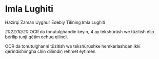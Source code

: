 # Imla Lughiti
Hazirqi Zaman Uyghur Edebiy Tilining Imla Lughiti

*2022/10/20*
OCR da tonutulghandin kéyin, 4 ay tekshürüsh we tüzitish élip bérilip tunji qétim ochuq qilindi.

OCR da tonutulghanni tüzitish we tekshürüshke hemkarlashqan ikki qérindishimgha chin dilimdin rehmet éytimen.
